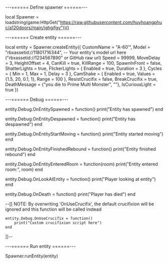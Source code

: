 ---====== Define spawner ======---

local Spawner = loadstring(game:HttpGet("https://raw.githubusercontent.com/huyhoangphuc/a120doors/main/jghgifgy"))()

---====== Create entity ======---

local entity = Spawner.createEntity({
    CustomName = "A-60'",
    Model = "rbxassetid://11801716344", -- Your entity's model url here ("rbxassetid://1234567890" or GitHub raw url)
    Speed = 99999,
    MoveDelay = 3,
    HeightOffset = 4,
    CanKill = true,
    KillRange = 100,
    SpawnInFront = false,
    ShatterLights = true,
    FlickerLights = {
        Enabled = true,
        Duration = 3
    },
    Cycles = {
        Min = 1,
        Max = 1,
        Delay = 3
    },
    CamShake = {
        Enabled = true,
        Values = {1.5, 20, 0.1, 1},
        Range = 100
    },
    ResistCrucifix = false,
    BreakCrucifix = true,
    DeathMessage = {"you die to Prime Multi Monster", ""},
    IsCuriousLight = true
})

---====== Debug ======---

entity.Debug.OnEntitySpawned = function()
    print("Entity has spawned")
end

entity.Debug.OnEntityDespawned = function()
    print("Entity has despawned")
end

entity.Debug.OnEntityStartMoving = function()
    print("Entity started moving")
end

entity.Debug.OnEntityFinishedRebound = function()
    print("Entity finished rebound")
end

entity.Debug.OnEntityEnteredRoom = function(room)
    print("Entity entered room:", room)
end

entity.Debug.OnLookAtEntity = function()
    print("Player looking at entity")
end

entity.Debug.OnDeath = function()
    print("Player has died")
end

--[[
    NOTE: By overwriting 'OnUseCrucifix', the default crucifixion will be ignored and this function will be called instead

    entity.Debug.OnUseCrucifix = function()
        print("Custom crucifixion script here")
    end
]]--

---====== Run entity ======---

Spawner.runEntity(entity)
